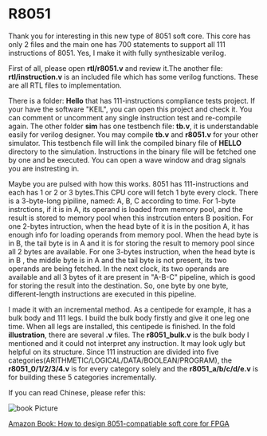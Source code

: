 R8051
=====

Thank you for interesting in this new type of 8051 soft core. This core has only 2 files and the main one has 700 statements to support all 111 instructions of 8051. Yes, I make it with fully synthesizable verilog. 

First of all, please open **rtl/r8051.v** and review it.The another file: **rtl/instruction.v** is an included file which has some verilog functions. These are all RTL files to implementation.

There is a folder: **Hello** that has 111-instructions compliance tests project. If your have the software "KEIL", you can open this project and check it. You can comment or uncomment any single instruction test and re-compile again. The other folder **sim** has one testbench file: **tb.v**, it is understandable easily for verilog designer. You may compile **tb.v** and **r8051.v** for your other simulator. This testbench file will link the compiled binary file of **HELLO** directory to the simulation. Instructions in the binary file will be fetched one by one and be executed. You can open a wave window and drag signals you are instresting in.

Maybe you are pulsed with how this works. 8051 has 111-instructions and each has 1 or 2 or 3 bytes.This CPU core will fetch 1 byte every clock. There is a 3-byte-long pipiline, named: A, B, C according to time. For 1-byte instrctions, if it is in A, its operand is loaded from memory pool, and the result is stored to memory pool when this instrcution enters B position. For one 2-bytes intruction, when the head byte of it is in the position A, it has enough info for loading operands from memory pool. When the head byte is in B, the tail byte is in A and it is for storing the result to memory pool since all 2 bytes are available. For one 3-bytes instruction, when the head byte is in B , the middle byte is in A and the tail byte is not present, its two operands are being fetched. In the next clock, its two operands are available and all 3 bytes of it are present in "A-B-C" pipeline, which is good for storing the result into the destination. So, one byte by one byte, different-length instructions are executed in this pipeline.

I made it with an incremental method. As a centipede for example, it has a bulk body and 111 legs. I build the bulk body firstly and give it one leg one time. When all legs are installed, this centipede is finished. In the fold **illustration**, there are several **.v** files. The **r8051_bulk.v** is the bulk body I mentioned and it could not interpret any instruction. It may look ugly but helpful on its structure. Since 111 instruction are divided into five categories(ARITHMETIC/LOGICAL/DATA/BOOLEAN/PROGRAM), the **r8051_0/1/2/3/4.v** is for every category solely and the **r8051_a/b/c/d/e.v** is for building these 5 categories incrementally. 

If you can read Chinese, please refer this:

![book Picture](https://github.com/risclite/R8051/blob/master/doc/book.jpg)

[Amazon Book: How to design 8051-compatiable soft core for FPGA](https://www.amazon.com/dp/B00UH9GLQ6/)

